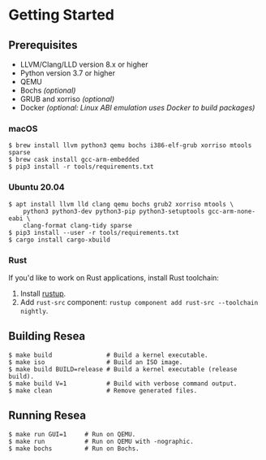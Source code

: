 # Getting Started

## Prerequisites
- LLVM/Clang/LLD version 8.x or higher
- Python version 3.7 or higher
- QEMU
- Bochs *(optional)*
- GRUB and xorriso *(optional)*
- Docker *(optional: Linux ABI emulation uses Docker to build packages)*

### macOS
```
$ brew install llvm python3 qemu bochs i386-elf-grub xorriso mtools sparse
$ brew cask install gcc-arm-embedded
$ pip3 install -r tools/requirements.txt
```

### Ubuntu 20.04
```
$ apt install llvm lld clang qemu bochs grub2 xorriso mtools \
    python3 python3-dev python3-pip python3-setuptools gcc-arm-none-eabi \
    clang-format clang-tidy sparse
$ pip3 install --user -r tools/requirements.txt
$ cargo install cargo-xbuild
```

### Rust
If you'd like to work on Rust applications, install Rust toolchain:

1. Install [rustup](https://rustup.rs/).
2. Add `rust-src` component: `rustup component add rust-src --toolchain nightly`.

## Building Resea
```
$ make build               # Build a kernel executable.
$ make iso                 # Build an ISO image.
$ make build BUILD=release # Build a kernel executable (release build).
$ make build V=1           # Build with verbose command output.
$ make clean               # Remove generated files.
```

## Running Resea
```
$ make run GUI=1     # Run on QEMU.
$ make run           # Run on QEMU with -nographic.
$ make bochs         # Run on Bochs.
```
